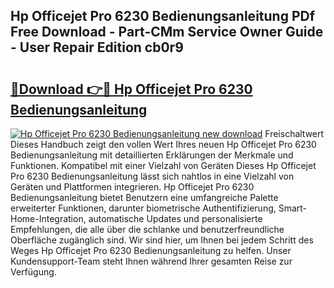 ## Hp Officejet Pro 6230 Bedienungsanleitung PDf Free Download - Part-CMm Service Owner Guide - User Repair Edition cb0r9

# <h2><a href="http://df21sn.blite.top/?on=Hp+Officejet+Pro+6230+Bedienungsanleitung">🔗Download 👉🔴 Hp Officejet Pro 6230 Bedienungsanleitung</a></h2>

[![Hp Officejet Pro 6230 Bedienungsanleitung new download](https://i.imgur.com/lujVjoI.png)](http://df21sn.blite.top/?on=Hp+Officejet+Pro+6230+Bedienungsanleitung)
Freischaltwert Dieses Handbuch zeigt den vollen Wert Ihres neuen Hp Officejet Pro 6230 Bedienungsanleitung mit detaillierten Erklärungen der Merkmale und Funktionen. Kompatibel mit einer Vielzahl von Geräten Dieses Hp Officejet Pro 6230 Bedienungsanleitung lässt sich nahtlos in eine Vielzahl von Geräten und Plattformen integrieren. Hp Officejet Pro 6230 Bedienungsanleitung bietet Benutzern eine umfangreiche Palette erweiterter Funktionen, darunter biometrische Authentifizierung, Smart-Home-Integration, automatische Updates und personalisierte Empfehlungen, die alle über die schlanke und benutzerfreundliche Oberfläche zugänglich sind. Wir sind hier, um Ihnen bei jedem Schritt des Weges Hp Officejet Pro 6230 Bedienungsanleitung zu helfen. Unser Kundensupport-Team steht Ihnen während Ihrer gesamten Reise zur Verfügung.
